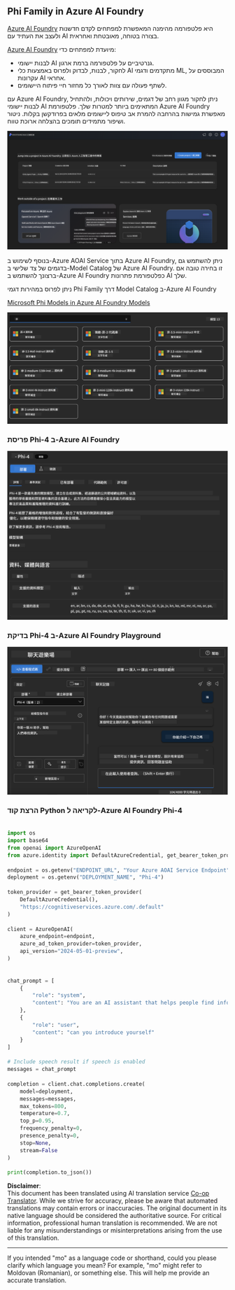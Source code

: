 <!--
CO_OP_TRANSLATOR_METADATA:
{
  "original_hash": "3ae21dc5554e888defbe57946ee995ee",
  "translation_date": "2025-05-07T15:07:25+00:00",
  "source_file": "md/01.Introduction/02/03.AzureAIFoundry.md",
  "language_code": "mo"
}
-->
## Phi Family in Azure AI Foundry

[Azure AI Foundry](https://ai.azure.com) היא פלטפורמה מהימנה המאפשרת למפתחים לקדם חדשנות ולעצב את העתיד עם AI בצורה בטוחה, מאובטחת ואחראית.

[Azure AI Foundry](https://ai.azure.com) מיועדת למפתחים כדי:

- לבנות יישומי AI גנרטיביים על פלטפורמה ברמת ארגון.
- לחקור, לבנות, לבדוק ולפרוס באמצעות כלי AI מתקדמים ודגמי ML, המבוססים על עקרונות AI אחראי.
- לשתף פעולה עם צוות לאורך כל מחזור חיי פיתוח היישומים.

עם Azure AI Foundry, ניתן לחקור מגוון רחב של דגמים, שירותים ויכולות, ולהתחיל לבנות יישומי AI המתאימים ביותר למטרות שלך. פלטפורמת Azure AI Foundry מאפשרת גמישות בהרחבה להמרת אב טיפוס ליישומים מלאים בפרודקשן בקלות. ניטור ושיפור מתמידים תומכים בהצלחה ארוכת טווח.

![portal](../../../../../translated_images/AIFoundryPorral.6b1094b101dd499e32f2b018f2dabab4b287dc776bd01f41853404af0d6faf30.mo.png)

בנוסף לשימוש ב-Azure AOAI Service בתוך Azure AI Foundry, ניתן להשתמש גם בדגמים של צד שלישי ב-Model Catalog של Azure AI Foundry. זו בחירה טובה אם ברצונך להשתמש ב-Azure AI Foundry כפלטפורמת פתרונות AI שלך.

ניתן לפרוס במהירות דגמי Phi Family דרך Model Catalog ב-Azure AI Foundry

[Microsoft Phi Models in Azure AI Foundry Models](https://ai.azure.com/explore/models/?selectedCollection=phi)

![ModelCatalog](../../../../../translated_images/AIFoundryModelCatalog.3923945fa7be5b5f080fff2eb8b74369dd7459803eac5963ca145d01adbbc94c.mo.png)

### **פריסת Phi-4 ב-Azure AI Foundry**

![Phi4](../../../../../translated_images/AIFoundryPhi4.eece9ddb0d817a033c3466b60b8d59aec1fbc4c2ea521c039e3f378d747ed6b6.mo.png)

### **בדיקת Phi-4 ב-Azure AI Foundry Playground**

![Playground](../../../../../translated_images/AIFoundryPlayground.193b81a9e472c5d1bbbab46dce575decb6577f7e306a022bc785a72bbffccca1.mo.png)

### **הרצת קוד Python לקריאה ל-Azure AI Foundry Phi-4**

```python

import os  
import base64
from openai import AzureOpenAI  
from azure.identity import DefaultAzureCredential, get_bearer_token_provider  
        
endpoint = os.getenv("ENDPOINT_URL", "Your Azure AOAI Service Endpoint")  
deployment = os.getenv("DEPLOYMENT_NAME", "Phi-4")  
      
token_provider = get_bearer_token_provider(  
    DefaultAzureCredential(),  
    "https://cognitiveservices.azure.com/.default"  
)  
  
client = AzureOpenAI(  
    azure_endpoint=endpoint,  
    azure_ad_token_provider=token_provider,  
    api_version="2024-05-01-preview",  
)  
  

chat_prompt = [
    {
        "role": "system",
        "content": "You are an AI assistant that helps people find information."
    },
    {
        "role": "user",
        "content": "can you introduce yourself"
    }
] 
    
# Include speech result if speech is enabled  
messages = chat_prompt 

completion = client.chat.completions.create(  
    model=deployment,  
    messages=messages,
    max_tokens=800,  
    temperature=0.7,  
    top_p=0.95,  
    frequency_penalty=0,  
    presence_penalty=0,
    stop=None,  
    stream=False  
)  
  
print(completion.to_json())  

```

**Disclaimer**:  
This document has been translated using AI translation service [Co-op Translator](https://github.com/Azure/co-op-translator). While we strive for accuracy, please be aware that automated translations may contain errors or inaccuracies. The original document in its native language should be considered the authoritative source. For critical information, professional human translation is recommended. We are not liable for any misunderstandings or misinterpretations arising from the use of this translation.

---

If you intended "mo" as a language code or shorthand, could you please clarify which language you mean? For example, "mo" might refer to Moldovan (Romanian), or something else. This will help me provide an accurate translation.